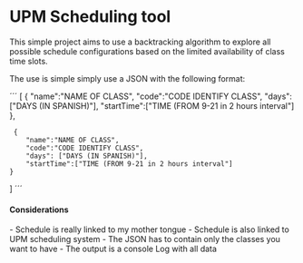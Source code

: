 <h1> UPM Scheduling tool</h1>

<p>This simple project aims to use a backtracking algorithm to explore all possible schedule configurations based on the limited availability of class time slots.</p>
<p> The use is simple simply use a JSON with the following format: </p>


´´´
[
    {
        "name":"NAME OF CLASS",
        "code":"CODE IDENTIFY CLASS",
        "days": ["DAYS (IN SPANISH)"],
        "startTime":["TIME (FROM 9-21 in 2 hours interval"]
    },
    
     {
        "name":"NAME OF CLASS",
        "code":"CODE IDENTIFY CLASS",
        "days": ["DAYS (IN SPANISH)"],
        "startTime":["TIME (FROM 9-21 in 2 hours interval"]
    }
]
´´´

<h4>Considerations</h4>
- Schedule is really linked to my mother tongue 
- Schedule is also linked to UPM scheduling system
- The JSON has to contain only the classes you want to have
- The output is a console Log with all data 
